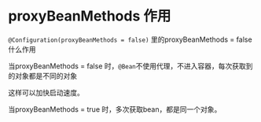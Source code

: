 # proxyBeanMethods  作用

`@Configuration(proxyBeanMethods = false)` 里的proxyBeanMethods = false 什么作用

当proxyBeanMethods = false 时，`@Bean`不使用代理，不进入容器，每次获取到的对象都是不同的对象

这样可以加快启动速度。

当proxyBeanMethods = true 时，多次获取bean，都是同一个对象。